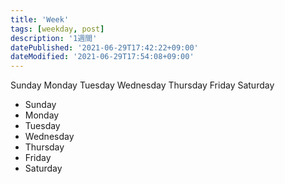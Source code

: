 ```yaml
---
title: 'Week'
tags: [weekday, post]
description: '1週間'
datePublished: '2021-06-29T17:42:22+09:00'
dateModified: '2021-06-29T17:54:08+09:00'
---
```


Sunday Monday Tuesday Wednesday Thursday Friday Saturday 

- Sunday
- Monday
- Tuesday
- Wednesday
- Thursday
- Friday
- Saturday

